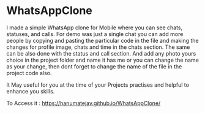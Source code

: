 # WhatsAppClone

I made a simple WhatsApp clone for Mobile where you can see chats, statuses, and calls. For demo was just a single chat you can add more people by copying and pasting the particular code in the file and making the changes for profile image, chats and time in the chats section. The same can be also done with the status and call section. And add any photo yours choice in the project folder and name it has me or you can change the name as your change, then dont forget to change the name of the file in the project code also.

It May useful for you at the time of your Projects practises and helpful to enhance you skills.

To Access it : https://hanumatejav.github.io/WhatsAppClone/
